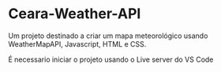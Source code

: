 # Ceara-Weather-API
Um projeto destinado a criar um mapa meteorológico usando WeatherMapAPI, Javascript, HTML e CSS.

É necessario iniciar o projeto usando o Live server do VS Code
